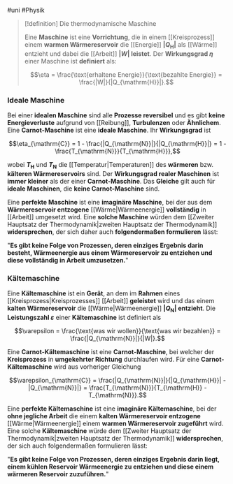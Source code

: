 #uni #Physik

> [!definition] Die thermodynamische Maschine
> 
> Eine **Maschine** ist eine **Vorrichtung**, die in einem [[Kreisprozess]] einem **warmen Wärmereservoir** die [[Energie]] **$|Q_{\mathrm{H}}|$** als [[Wärme]] entzieht und dabei die [[Arbeit]] **$|W|$ leistet**. Der **Wirkungsgrad $\eta$** einer Maschine ist **definiert** als:
> 
> $$\eta = \frac{\text{erhaltene Energie}}{\text{bezahlte Energie}} = \frac{|W|}{|Q_{\mathrm{H}}|}.$$

### Ideale Maschine

Bei einer **idealen Maschine** sind alle **Prozesse reversibel** und es gibt **keine Energieverluste** aufgrund von [[Reibung]], **Turbulenzen** oder **Ähnlichem**. Eine **Carnot-Maschine** ist eine **ideale Maschine**. Ihr **Wirkungsgrad** ist

$$\eta_{\mathrm{C}} = 1 - \frac{|Q_{\mathrm{N}}|}{|Q_{\mathrm{H}}|} = 1 - \frac{T_{\mathrm{N}}}{T_{\mathrm{H}}},$$

wobei **$T_{\mathrm{H}}$** und **$T_{\mathrm{N}}$** die [[Temperatur|Temperaturen]] des **wärmeren** bzw. **kälteren Wärmereservoirs** sind. Der **Wirkungsgrad realer Maschinen** ist **immer kleiner** als der einer **Carnot-Maschine**. Das **Gleiche** gilt auch für **ideale Maschinen**, die **keine Carnot-Maschine** sind.

Eine **perfekte Maschine** ist eine **imaginäre Maschine**, bei der aus dem **Wärmereservoir entzogene** [[Wärme|Wärmeenergie]] **vollständig** in [[Arbeit]] umgesetzt wird. Eine **solche Maschine** würden dem [[Zweiter Hauptsatz der Thermodynamik|zweiten Hauptsatz der Thermodynamik]] **widersprechen**, der sich daher auch **folgendermaßen formulieren** lässt:

"**Es gibt keine Folge von Prozessen, deren einziges Ergebnis darin besteht, Wärmeenergie aus einem Wärmereservoir zu entziehen und diese vollständig in Arbeit umzusetzen.**"

### Kältemaschine

Eine **Kältemaschine** ist ein **Gerät**, an dem im **Rahmen** eines [[Kreisprozess|Kreisprozesses]] [[Arbeit]] **geleistet** wird und das einem **kalten Wärmereservoir** die [[Wärme|Wärmeenergie]] **$|Q_{\mathrm{N}}|$ entzieht**. Die **Leistungszahl $\varepsilon$** einer **Kältemaschine** ist definiert als

$$\varepsilon = \frac{\text{was wir wollen}}{\text{was wir bezahlen}} = \frac{|Q_{\mathrm{N}}|}{|W|}.$$

Eine **Carnot-Kältemaschine** ist eine **Carnot-Maschine**, bei welcher der **Kreisprozess** in **umgekehrter Richtung** durchlaufen wird. Für eine **Carnot-Kältemaschine** wird aus vorheriger Gleichung

$$\varepsilon_{\mathrm{C}} = \frac{|Q_{\mathrm{N}}|}{|Q_{\mathrm{H}}| - |Q_{\mathrm{N}}|} = \frac{T_{\mathrm{N}}}{T_{\mathrm{H}} - T_{\mathrm{N}}}.$$

Eine **perfekte Kältemaschine** ist eine **imaginäre Kältemaschine**, bei der **ohne jegliche Arbeit** die einem **kalten Wärmereservoir entzogene** [[Wärme|Wärmeenergie]] einem **warmen Wärmereservoir zugeführt** wird. Eine solche **Kältemaschine** würde dem [[Zweiter Hauptsatz der Thermodynamik|zweiten Hauptsatz der Thermodynamik]] **widersprechen**, der sich auch folgendermaßen formulieren lässt:

"**Es gibt keine Folge von Prozessen, deren einziges Ergebnis darin liegt, einem kühlen Reservoir Wärmeenergie zu entziehen und diese einem wärmeren Reservoir zuzuführen.**"